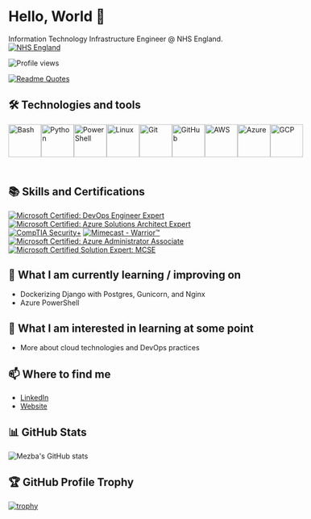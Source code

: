 # Hello, World 👋

Information Technology Infrastructure Engineer @ NHS England. [![NHS England](https://www.england.nhs.uk/wp-content/uploads/2018/04/nhs-england-logo.png)](https://www.england.nhs.uk/)


![Profile views](https://gpvc.arturio.dev/mezbauddin)

[![Readme Quotes](https://quotes-github-readme.vercel.app/api?type=horizontal&theme=algolia&quote=Technology%20is%20a%20tool%20for%20exploring%20the%20world,%20philosophy%20is%20a%20way%20of%20understanding%20it,%20leadership%20is%20a%20skill%20for%20influencing%20it,%20and%20learning%20is%20a%20process%20of%20adapting%20to%20it.&author=Mezba%20Uddin)](https://github.com/piyushsuthar/github-readme-quotes)


## 🛠️ Technologies and tools

<div style="display: flex; align-items: center; padding-bottom: 25px;">
    <img src="https://upload.wikimedia.org/wikipedia/commons/4/4b/Bash_Logo_Colored.svg" alt="Bash" height="65px">
    <img src="https://upload.wikimedia.org/wikipedia/commons/c/c3/Python-logo-notext.svg" alt="Python" height="65px">
    <img src="https://upload.wikimedia.org/wikipedia/commons/2/2f/PowerShell_5.0_icon.png" alt="PowerShell" height="65px">
    <img src="https://upload.wikimedia.org/wikipedia/commons/3/35/Tux.svg" alt="Linux" height="65px">
    <img src="https://upload.wikimedia.org/wikipedia/commons/3/3f/Git_icon.svg" alt="Git" height="65px">
    <img src="https://upload.wikimedia.org/wikipedia/commons/9/91/Octicons-mark-github.svg" alt="GitHub" height="65px">
    <img src="https://upload.wikimedia.org/wikipedia/commons/9/93/Amazon_Web_Services_Logo.svg" alt="AWS" height="65px">
    <img src="https://upload.wikimedia.org/wikipedia/commons/a/a8/Microsoft_Azure_Logo.svg" alt="Azure" height="65px">
    <img src="https://upload.wikimedia.org/wikipedia/commons/5/53/Google_%22G%22_Logo.svg" alt="GCP" height="65px">
</div>





## 📚 Skills and Certifications

[![Microsoft Certified: DevOps Engineer Expert](https://images.credly.com/size/110x110/images/c3ab66f8-5d59-4afa-a6c2-0ba30a1989ca/CERT-Expert-DevOps-Engineer-600x600.png)](CREDLY_BADGE_LINK)
[![Microsoft Certified: Azure Solutions Architect Expert](https://images.credly.com/size/110x110/images/987adb7e-49be-4e24-b67e-55986bd3fe66/azure-solutions-architect-expert-600x600.png)](CREDLY_BADGE_LINK)
[![CompTIA Security+](https://images.credly.com/size/110x110/images/74790a75-8451-400a-8536-92d792c5184a/CompTIA_Security_2Bce.png)](CREDLY_BADGE_LINK)
[![Mimecast - Warrior™](https://images.credly.com/size/110x110/images/e312fee3-7d04-48df-9daf-76d83940cd8a/image.png)](CREDLY_BADGE_LINK)
[![Microsoft Certified: Azure Administrator Associate](https://images.credly.com/size/110x110/images/336eebfc-0ac3-4553-9a67-b402f491f185/azure-administrator-associate-600x600.png)](CREDLY_BADGE_LINK)
[![Microsoft Certified Solution Expert: MCSE](https://images.credly.com/size/110x110/images/1f573e41-f5bf-48ed-a22c-171f0b889e4f/MCSE_Productivity-01.png)](CREDLY_BADGE_LINK)



## 🌱 What I am currently learning / improving on

- Dockerizing Django with Postgres, Gunicorn, and Nginx
- Azure PowerShell

## 🤔 What I am interested in learning at some point

- More about cloud technologies and DevOps practices

## 📫 Where to find me

- [LinkedIn](https://www.linkedin.com/in/mezbauddin/)
- [Website](https://mezbauddin.com)

## 📊 GitHub Stats

![Mezba's GitHub stats](https://github-readme-stats.vercel.app/api?username=mezbauddin&show_icons=true&theme=radical)

## 🏆 GitHub Profile Trophy

[![trophy](https://github-profile-trophy.vercel.app/?username=mezbauddin&theme=onedark)](https://github.com/ryo-ma/github-profile-trophy)

